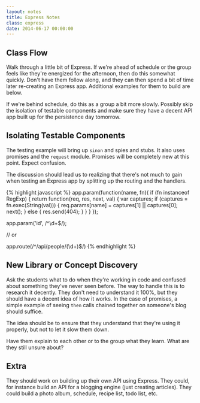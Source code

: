 ```yaml
---
layout: notes
title: Express Notes
class: express
date: 2014-06-17 00:00:00
---
```


## Class Flow

Walk through a little bit of Express. If we're ahead of schedule or the group
feels like they're energized for the afternoon, then do this somewhat quickly.
Don't have them follow along, and they can then spend a bit of time later
re-creating an Express app. Additional examples for them to build are below.

If we're behind schedule, do this as a group a bit more slowly. Possibly skip
the isolation of testable components and make sure they have a decent API app
built up for the persistence day tomorrow.


## Isolating Testable Components

The testing example will bring up `sinon` and spies and stubs. It also uses
promises and the `request` module. Promises will be completely new at this
point. Expect confusion.

The discussion should lead us to realizing that there's not much to gain when
testing an Express app by splitting up the routing and the handlers.

{% highlight javascript %}
app.param(function(name, fn){
  if (fn instanceof RegExp) {
    return function(req, res, next, val) {
      var captures;
      if (captures = fn.exec(String(val))) {
        req.params[name] = captures[1] || captures[0];
        next();
      } else {
        res.send(404);
      }
    }
  }
});

app.param('id', /^\d+$/);

// or

app.route(/^\/api\/people\/(\d+)$/)
{% endhighlight %}


## New Library or Concept Discovery

Ask the students what to do when they're working in code and confused about
something they've never seen before. The way to handle this is to research it
decently. They don't need to understand it 100%, but they should have a decent
idea of how it works. In the case of promises, a simple example of seeing
`then` calls chained together on someone's blog should suffice.

The idea should be to ensure that they understand that they're using it
properly, but not to let it slow them down.

Have them explain to each other or to the group what they learn. What are they
still unsure about?


## Extra

They should work on building up their own API using Express. They could, for
instance build an API for a blogging engine (just creating articles). They
could build a photo album, schedule, recipe list, todo list, etc.
